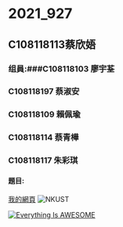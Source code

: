 # 2021_927


## C108118113蔡欣娪


### 组員:###C108118103 廖宇荃
###        C108118197 蔡淑安
###        C108118109 賴佩瑜
###        C108118114 蔡青樺
###        C108118117 朱彩琪



#### 題目:
[我的網頁](https://wuw.nkust.edu.tw/)
![NKUST](https://www.nkust.edu.tw/var/file/0/1000/img/513/182513897.png"高科大")



[![Everything Is AWESOME](https://img.youtube.com/vi/StTqXEQ2l-Y/0.jpg)](https://www.youtube.com/watch?v=StTqXEQ2l-Y "Everything Is AWESOME")

###
